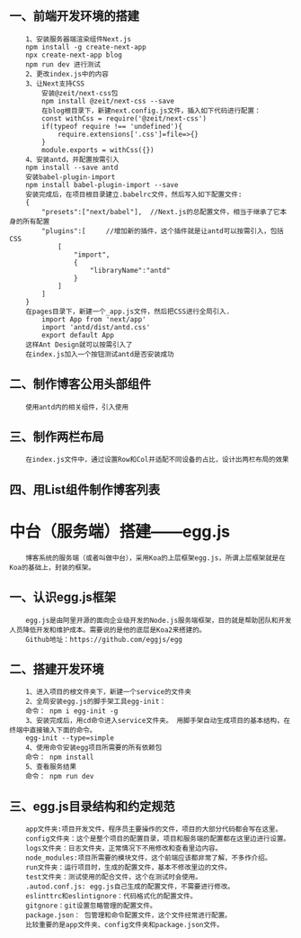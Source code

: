 ## 一、前端开发环境的搭建
        1、安装服务器端渲染组件Next.js
        npm install -g create-next-app
        npx create-next-app blog
        npm run dev 进行测试
        2、更改index.js中的内容
        3、让Next支持CSS
            安装@zeit/next-css包
            npm install @zeit/next-css --save
            在blog根目录下，新建next.config.js文件，插入如下代码进行配置：
            const withCss = require('@zeit/next-css')
            if(typeof require !== 'undefined'){
                require.extensions['.css']=file=>{}
            }
            module.exports = withCss({})
        4、安装antd，并配置按需引入
        npm install --save antd
        安装babel-plugin-import
        npm install babel-plugin-import --save
        安装完成后，在项目根目录建立.babelrc文件，然后写入如下配置文件:
        {
            "presets":["next/babel"],  //Next.js的总配置文件，相当于继承了它本身的所有配置
            "plugins":[     //增加新的插件，这个插件就是让antd可以按需引入，包括CSS
                [
                    "import",
                    {
                        "libraryName":"antd"
                    }
                ]
            ]
        }
        在pages目录下，新建一个_app.js文件，然后把CSS进行全局引入.
            import App from 'next/app'
            import 'antd/dist/antd.css'
            export default App
        这样Ant Design就可以按需引入了
        在index.js加入一个按钮测试antd是否安装成功

## 二、制作博客公用头部组件
        使用antd内的相关组件，引入使用

## 三、制作两栏布局
        在index.js文件中，通过设置Row和Col并适配不同设备的占比，设计出两栏布局的效果

## 四、用List组件制作博客列表
        

# 中台（服务端）搭建——egg.js
        博客系统的服务端（或者叫做中台），采用Koa的上层框架egg.js，所谓上层框架就是在Koa的基础上，封装的框架。

## 一、认识egg.js框架
        egg.js是由阿里开源的面向企业级开发的Node.js服务端框架，目的就是帮助团队和开发人员降低开发和维护成本。需要说的是他的底层是Koa2来搭建的。
        Github地址：https://github.com/eggjs/egg

## 二、搭建开发环境
        1、进入项目的根文件夹下，新建一个service的文件夹
        2、全局安装egg.js的脚手架工具egg-init：
        命令： npm i egg-init -g
        3、安装完成后，用cd命令进入service文件夹。 用脚手架自动生成项目的基本结构，在终端中直接输入下面的命令。
        egg-init --type=simple
        4、使用命令安装egg项目所需要的所有依赖包
        命令： npm install 
        5、查看服务结果
        命令： npm run dev

## 三、egg.js目录结构和约定规范
        app文件夹:项目开发文件，程序员主要操作的文件，项目的大部分代码都会写在这里。
        config文件夹：这个是整个项目的配置目录，项目和服务端的配置都在这里边进行设置。
        logs文件夹：日志文件夹，正常情况下不用修改和查看里边内容。
        node_modules:项目所需要的模块文件，这个前端应该都非常了解，不多作介绍。
        run文件夹：运行项目时，生成的配置文件，基本不修改里边的文件。
        test文件夹：测试使用的配合文件，这个在测试时会使用。
        .autod.conf.js: egg.js自己生成的配置文件，不需要进行修改。
        eslinttrc和eslintignore：代码格式化的配置文件。
        gitgnore：git设置忽略管理的配置文件。
        package.json： 包管理和命令配置文件，这个文件经常进行配置。
        比较重要的是app文件夹、config文件夹和package.json文件。
        
